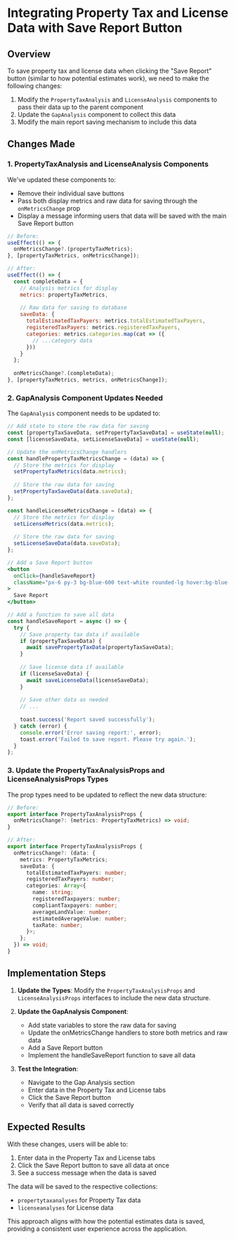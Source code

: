 # Integrating Property Tax and License Data with Save Report Button

## Overview

To save property tax and license data when clicking the "Save Report" button (similar to how potential estimates work), we need to make the following changes:

1. Modify the `PropertyTaxAnalysis` and `LicenseAnalysis` components to pass their data up to the parent component
2. Update the `GapAnalysis` component to collect this data
3. Modify the main report saving mechanism to include this data

## Changes Made

### 1. PropertyTaxAnalysis and LicenseAnalysis Components

We've updated these components to:
- Remove their individual save buttons
- Pass both display metrics and raw data for saving through the `onMetricsChange` prop
- Display a message informing users that data will be saved with the main Save Report button

```jsx
// Before:
useEffect(() => {
  onMetricsChange?.(propertyTaxMetrics);
}, [propertyTaxMetrics, onMetricsChange]);

// After:
useEffect(() => {
  const completeData = {
    // Analysis metrics for display
    metrics: propertyTaxMetrics,
    
    // Raw data for saving to database
    saveData: {
      totalEstimatedTaxPayers: metrics.totalEstimatedTaxPayers,
      registeredTaxPayers: metrics.registeredTaxPayers,
      categories: metrics.categories.map(cat => ({
        // ...category data
      }))
    }
  };
  
  onMetricsChange?.(completeData);
}, [propertyTaxMetrics, metrics, onMetricsChange]);
```

### 2. GapAnalysis Component Updates Needed

The `GapAnalysis` component needs to be updated to:

```jsx
// Add state to store the raw data for saving
const [propertyTaxSaveData, setPropertyTaxSaveData] = useState(null);
const [licenseSaveData, setLicenseSaveData] = useState(null);

// Update the onMetricsChange handlers
const handlePropertyTaxMetricsChange = (data) => {
  // Store the metrics for display
  setPropertyTaxMetrics(data.metrics);
  
  // Store the raw data for saving
  setPropertyTaxSaveData(data.saveData);
};

const handleLicenseMetricsChange = (data) => {
  // Store the metrics for display
  setLicenseMetrics(data.metrics);
  
  // Store the raw data for saving
  setLicenseSaveData(data.saveData);
};

// Add a Save Report button
<button 
  onClick={handleSaveReport}
  className="px-6 py-3 bg-blue-600 text-white rounded-lg hover:bg-blue-700"
>
  Save Report
</button>

// Add a function to save all data
const handleSaveReport = async () => {
  try {
    // Save property tax data if available
    if (propertyTaxSaveData) {
      await savePropertyTaxData(propertyTaxSaveData);
    }
    
    // Save license data if available
    if (licenseSaveData) {
      await saveLicenseData(licenseSaveData);
    }
    
    // Save other data as needed
    // ...
    
    toast.success('Report saved successfully');
  } catch (error) {
    console.error('Error saving report:', error);
    toast.error('Failed to save report. Please try again.');
  }
};
```

### 3. Update the PropertyTaxAnalysisProps and LicenseAnalysisProps Types

The prop types need to be updated to reflect the new data structure:

```typescript
// Before:
export interface PropertyTaxAnalysisProps {
  onMetricsChange?: (metrics: PropertyTaxMetrics) => void;
}

// After:
export interface PropertyTaxAnalysisProps {
  onMetricsChange?: (data: {
    metrics: PropertyTaxMetrics;
    saveData: {
      totalEstimatedTaxPayers: number;
      registeredTaxPayers: number;
      categories: Array<{
        name: string;
        registeredTaxpayers: number;
        compliantTaxpayers: number;
        averageLandValue: number;
        estimatedAverageValue: number;
        taxRate: number;
      }>;
    };
  }) => void;
}
```

## Implementation Steps

1. **Update the Types**: Modify the `PropertyTaxAnalysisProps` and `LicenseAnalysisProps` interfaces to include the new data structure.

2. **Update the GapAnalysis Component**:
   - Add state variables to store the raw data for saving
   - Update the onMetricsChange handlers to store both metrics and raw data
   - Add a Save Report button
   - Implement the handleSaveReport function to save all data

3. **Test the Integration**:
   - Navigate to the Gap Analysis section
   - Enter data in the Property Tax and License tabs
   - Click the Save Report button
   - Verify that all data is saved correctly

## Expected Results

With these changes, users will be able to:
1. Enter data in the Property Tax and License tabs
2. Click the Save Report button to save all data at once
3. See a success message when the data is saved

The data will be saved to the respective collections:
- `propertytaxanalyses` for Property Tax data
- `licenseanalyses` for License data

This approach aligns with how the potential estimates data is saved, providing a consistent user experience across the application. 